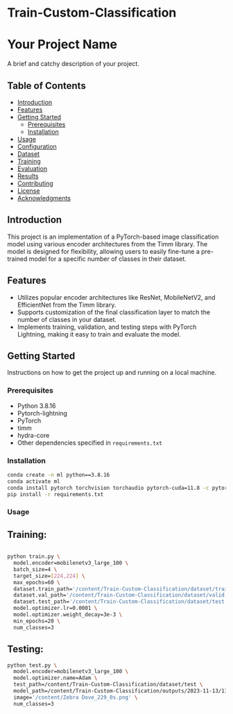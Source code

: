 # Train-Custom-Classification

# Your Project Name

A brief and catchy description of your project.

## Table of Contents

- [Introduction](#introduction)
- [Features](#features)
- [Getting Started](#getting-started)
  - [Prerequisites](#prerequisites)
  - [Installation](#installation)
- [Usage](#usage)
- [Configuration](#configuration)
- [Dataset](#dataset)
- [Training](#training)
- [Evaluation](#evaluation)
- [Results](#results)
- [Contributing](#contributing)
- [License](#license)
- [Acknowledgments](#acknowledgments)

## Introduction

This project is an implementation of a PyTorch-based image classification model using various encoder architectures from the Timm library. The model is designed for flexibility, allowing users to easily fine-tune a pre-trained model for a specific number of classes in their dataset. 

## Features

- Utilizes popular encoder architectures like ResNet, MobileNetV2, and EfficientNet from the Timm library.
- Supports customization of the final classification layer to match the number of classes in your dataset.
- Implements training, validation, and testing steps with PyTorch Lightning, making it easy to train and evaluate the model.

## Getting Started

Instructions on how to get the project up and running on a local machine.

### Prerequisites

- Python 3.8.16
- Pytorch-lightning
- PyTorch
- timm
- hydra-core
- Other dependencies specified in `requirements.txt`

### Installation

```bash
conda create -n ml python==3.8.16
conda activate ml
conda install pytorch torchvision torchaudio pytorch-cuda=11.8 -c pytorch -c nvidia
pip install -r requirements.txt
```

### Usage

## Training: 
```bash 

python train.py \
  model.encoder=mobilenetv3_large_100 \
  batch_size=4 \
  target_size=[224,224] \
  max_epochs=60 \
  dataset.train_path='/content/Train-Custom-Classification/dataset/train' \
  dataset.val_path='/content/Train-Custom-Classification/dataset/valid' \
  dataset.test_path='/content/Train-Custom-Classification/dataset/test' \
  model.optimizer.lr=0.0001 \
  model.optimizer.weight_decay=3e-3 \
  min_epochs=20 \
  num_classes=3

```

## Testing:

```bash
python test.py \
  model.encoder=mobilenetv3_large_100 \
  model.optimizer.name=Adam \
  test_path=/content/Train-Custom-Classification/dataset/test \
  model_path=/content/Train-Custom-Classification/outputs/2023-11-13/11-53-04/model.pth \
  image='/content/Zebra Dove_229_0s.png' \
  num_classes=3

```

